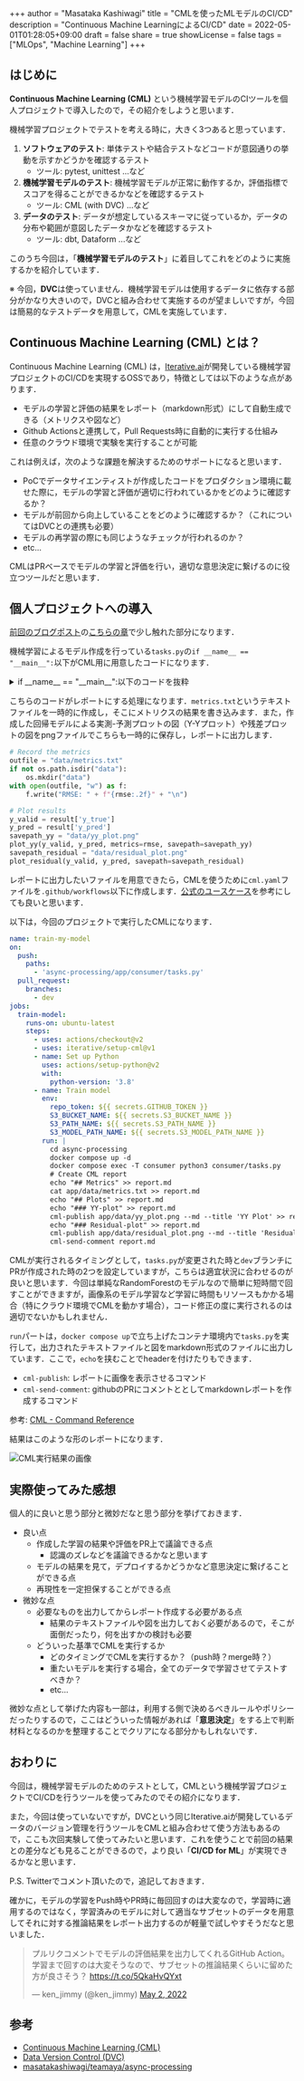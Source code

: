 +++
author = "Masataka Kashiwagi"
title = "CMLを使ったMLモデルのCI/CD"
description = "Continuous Machine LearningによるCI/CD"
date = 2022-05-01T01:28:05+09:00
draft = false
share = true
showLicense = false
tags = ["MLOps", "Machine Learning"]
+++

## はじめに
**Continuous Machine Learning (CML)** という機械学習モデルのCIツールを個人プロジェクトで導入したので，その紹介をしようと思います．

機械学習プロジェクトでテストを考える時に，大きく3つあると思っています．

1. <span class="marker_yellow">**ソフトウェアのテスト**</span>: 単体テストや結合テストなどコードが意図通りの挙動を示すかどうかを確認するテスト
    - ツール: pytest, unittest ...など
2. <span class="marker_yellow">**機械学習モデルのテスト**</span>: 機械学習モデルが正常に動作するか，評価指標でスコアを得ることができるかなどを確認するテスト
    - ツール: CML (with DVC) ...など
3. <span class="marker_yellow">**データのテスト**</span>: データが想定しているスキーマに従っているか，データの分布や範囲が意図したデータかなどを確認するテスト
    - ツール: dbt, Dataform ...など

このうち今回は，「**機械学習モデルのテスト**」に着目してこれをどのように実施するかを紹介しています．

※ 今回，**DVC**は使っていません．機械学習モデルは使用するデータに依存する部分がかなり大きいので，DVCと組み合わせて実施するのが望ましいですが，今回は簡易的なテストデータを用意して，CMLを実施しています．

## Continuous Machine Learning (CML) とは？
Continuous Machine Learning (CML) は，[Iterative.ai](https://iterative.ai/)が開発している機械学習プロジェクトのCI/CDを実現するOSSであり，特徴としては以下のような点があります．

- モデルの学習と評価の結果をレポート（markdown形式）にして自動生成できる（メトリクスや図など）
- Github Actionsと連携して，Pull Requests時に自動的に実行する仕組み
- 任意のクラウド環境で実験を実行することが可能

これは例えば，次のような課題を解決するためのサポートになると思います．

- PoCでデータサイエンティストが作成したコードをプロダクション環境に載せた際に，モデルの学習と評価が適切に行われているかをどのように確認するか？
- モデルが前回から向上していることをどのように確認するか？（これについてはDVCとの連携も必要）
- モデルの再学習の際にも同じようなチェックが行われるのか？
- etc...

CMLはPRベースでモデルの学習と評価を行い，適切な意思決定に繋げるのに役立つツールだと思います．

## 個人プロジェクトへの導入
[前回のブログポスト](http://localhost:1313/portfolio/post/async-ml-processing)の[こちらの章](http://localhost:1313/portfolio/post/async-ml-processing/#consumer%E3%81%AE%E5%AE%9F%E8%A3%85)で少し触れた部分になります．

機械学習によるモデル作成を行っている`tasks.py`の`if __name__ == "__main__":`以下がCML用に用意したコードになります．

<details>
<summary>if __name__ == "__main__":以下のコードを抜粋</summary>

```python
if __name__ == "__main__":
    def plot_yy(y_valid, y_pred, metrics, savepath):
        """Vizualize the results using yy-plot
        """
        y_max = np.max(y_valid)
        y_min = np.min(y_valid)

        # calculate max and min of y_pred
        predict_y_max = np.max(y_pred)
        predict_y_min = np.min(y_pred)

        # use the smallest and largest value of either of both y_valid and y_pred
        # as the range of the vertical axis horizontal axis
        axis_max = max(y_max, predict_y_max)
        axis_min = min(y_min, predict_y_min)

        # margin of 5% of the length
        axis_max = axis_max + (axis_max - axis_min) * 0.05
        axis_min = axis_min - (axis_max - axis_min) * 0.05

        plt.figure(figsize=(10, 6))
        plt.subplots_adjust(wspace=0.2, hspace=0.3)
        plt.scatter(y_pred, y_valid, c='r', s=50, zorder=2, edgecolors=(0, 0, 0), alpha=0.6)
        plt.plot([axis_min, axis_max], [axis_min, axis_max], c="#1560bd")

        plt.xlabel('Predict Values', fontsize=20)
        plt.ylabel('True Values', fontsize=20)
        plt.title(r'RMSE=%.2f' % (metrics), fontsize=15)
        plt.tick_params(labelsize=20)
        plt.tight_layout()
        plt.grid(True)
        plt.savefig(savepath, dpi=100, bbox_inches='tight', pad_inches=0.1)
        plt.close()

    def plot_residual(y_valid, y_pred, savepath):
        residual = y_pred - y_valid
        xmax = np.max(y_pred) + (np.max(y_pred) - np.min(y_pred)) * 0.05
        xmin = np.min(y_pred) - (np.max(y_pred) - np.min(y_pred)) * 0.05

        plt.figure(figsize=(10, 6))
        plt.subplots_adjust(wspace=0.2, hspace=0.3)
        plt.scatter(y_pred, residual, c='r', s=50, zorder=2, edgecolors=(0, 0, 0), alpha=0.6)
        plt.hlines(y=0, xmin=xmin, xmax=xmax, color='#1560bd')
        plt.title('Residual Plot', fontsize=20)
        plt.xlabel('Predict Values', fontsize=20)
        plt.ylabel('Residuals', fontsize=20)
        plt.tick_params(labelsize=20)
        plt.tight_layout()
        plt.grid(True)
        plt.savefig(savepath, dpi=100, bbox_inches='tight', pad_inches=0.1)
        plt.close()

    params = {
        "model_id": "sample_test",
        "dataset_id": "test_diabetes",
        "features": ["age", "bmi", "bp", "s1", "s2", "s3", "s4", "s5", "s6"],
        "target": "target"
    }
    dataset_path = 'test/data/' + params['dataset_id'] + '.csv'
    df = pd.read_csv(dataset_path)
    result = train(df, params)

    rmse = result['metrics']['rmse']

    # Record the metrics
    outfile = "data/metrics.txt"
    if not os.path.isdir("data"):
        os.mkdir("data")
    with open(outfile, "w") as f:
        f.write("RMSE: " + f"{rmse:.2f}" + "\n")

    # Plot results
    y_valid = result['y_true']
    y_pred = result['y_pred']
    savepath_yy = "data/yy_plot.png"
    plot_yy(y_valid, y_pred, metrics=rmse, savepath=savepath_yy)
    savepath_residual = "data/residual_plot.png"
    plot_residual(y_valid, y_pred, savepath=savepath_residual)
```

</details>

こちらのコードがレポートにする処理になります．`metrics.txt`というテキストファイルを一時的に作成し，そこにメトリクスの結果を書き込みます．また，作成した回帰モデルによる実測-予測プロットの図（Y-Yプロット）や残差プロットの図をpngファイルでこちらも一時的に保存し，レポートに出力します．

```python
# Record the metrics
outfile = "data/metrics.txt"
if not os.path.isdir("data"):
    os.mkdir("data")
with open(outfile, "w") as f:
    f.write("RMSE: " + f"{rmse:.2f}" + "\n")

# Plot results
y_valid = result['y_true']
y_pred = result['y_pred']
savepath_yy = "data/yy_plot.png"
plot_yy(y_valid, y_pred, metrics=rmse, savepath=savepath_yy)
savepath_residual = "data/residual_plot.png"
plot_residual(y_valid, y_pred, savepath=savepath_residual)
```

レポートに出力したいファイルを用意できたら，CMLを使うために`cml.yaml`ファイルを`.github/workflows`以下に作成します．[公式のユースケース](https://github.com/iterative/cml_base_case)を参考にしても良いと思います．

以下は，今回のプロジェクトで実行したCMLになります．

```yml
name: train-my-model
on:
  push:
    paths:
      - 'async-processing/app/consumer/tasks.py'
  pull_request:
    branches:
      - dev
jobs:
  train-model:
    runs-on: ubuntu-latest
    steps:
      - uses: actions/checkout@v2
      - uses: iterative/setup-cml@v1
      - name: Set up Python
        uses: actions/setup-python@v2
        with:
          python-version: '3.8'
      - name: Train model
        env:
          repo_token: ${{ secrets.GITHUB_TOKEN }}
          S3_BUCKET_NAME: ${{ secrets.S3_BUCKET_NAME }}
          S3_PATH_NAME: ${{ secrets.S3_PATH_NAME }}
          S3_MODEL_PATH_NAME: ${{ secrets.S3_MODEL_PATH_NAME }}
        run: |
          cd async-processing
          docker compose up -d
          docker compose exec -T consumer python3 consumer/tasks.py
          # Create CML report
          echo "## Metrics" >> report.md
          cat app/data/metrics.txt >> report.md
          echo "## Plots" >> report.md
          echo "### YY-plot" >> report.md
          cml-publish app/data/yy_plot.png --md --title 'YY Plot' >> report.md
          echo "### Residual-plot" >> report.md
          cml-publish app/data/residual_plot.png --md --title 'Residual Plot' >> report.md
          cml-send-comment report.md
```

CMLが実行されるタイミングとして，`tasks.py`が変更された時と`dev`ブランチにPRが作成された時の2つを設定していますが，こちらは適宜状況に合わせるのが良いと思います．今回は単純なRandomForestのモデルなので簡単に短時間で回すことができますが，画像系のモデル学習など学習に時間もリソースもかかる場合（特にクラウド環境でCMLを動かす場合），コード修正の度に実行されるのは適切でないかもしれません．

`run`パートは，`docker compose up`で立ち上げたコンテナ環境内で`tasks.py`を実行して，出力されたテキストファイルと図をmarkdown形式のファイルに出力しています．ここで，`echo`を挟むことでheaderを付けたりもできます．

- `cml-publish`: レポートに画像を表示させるコマンド
- `cml-send-comment`: githubのPRにコメントととしてmarkdownレポートを作成するコマンド

参考: [CML - Command Reference](https://cml.dev/doc/ref)

結果はこのような形のレポートになります．

![CML実行結果の画像](../../img/cml-img1.png "CMLサンプル画像")

## 実際使ってみた感想
個人的に良いと思う部分と微妙だなと思う部分を挙げておきます．

- 良い点
    - 作成した学習の結果や評価をPR上で議論できる点
        - 認識のズレなどを議論できるかなと思います
    - モデルの結果を見て，デプロイするかどうかなど意思決定に繋げることができる点
    - 再現性を一定担保することができる点
- 微妙な点
    - 必要なものを出力してからレポート作成する必要がある点
        - 結果のテキストファイルや図を出力しておく必要があるので，そこが面倒だったり，何を出すかの検討も必要
    - どういった基準でCMLを実行するか
        - どのタイミングでCMLを実行するか？（push時？merge時？）
        - 重たいモデルを実行する場合，全てのデータで学習させてテストすべきか？
        - etc...

微妙な点として挙げた内容も一部は，利用する側で決めるべきルールやポリシーだったりするので，ここはどういった情報があれば「**意思決定**」をする上で判断材料となるのかを整理することでクリアになる部分かもしれないです．

## おわりに
今回は，機械学習モデルのためのテストとして，CMLという機械学習プロジェクトでCI/CDを行うツールを使ってみたのでその紹介になります．

また，今回は使っていないですが，DVCという同じIterative.aiが開発しているデータのバージョン管理を行うツールをCMLと組み合わせて使う方法もあるので，ここも次回実験して使ってみたいと思います．これを使うことで前回の結果との差分なども見ることができるので，より良い「<span class="marker_yellow">**CI/CD for ML**</span>」が実現できるかなと思います．

P.S. Twitterでコメント頂いたので，追記しておきます．

確かに，モデルの学習をPush時やPR時に毎回回すのは大変なので，学習時に適用するのではなく，学習済みのモデルに対して適当なサブセットのデータを用意してそれに対する推論結果をレポート出力するのが軽量で試しやすそうだなと思いました．

<blockquote class="twitter-tweet" data-partner="tweetdeck"><p lang="ja" dir="ltr">プルリクコメントでモデルの評価結果を出力してくれるGitHub Action。学習まで回すのは大変そうなので、サブセットの推論結果くらいに留めた方が良さそう？ <a href="https://t.co/5QkaHvQYxt">https://t.co/5QkaHvQYxt</a></p>&mdash; ken_jimmy (@ken_jimmy) <a href="https://twitter.com/ken_jimmy/status/1520939687275540480?ref_src=twsrc%5Etfw">May 2, 2022</a></blockquote>

## 参考
- [Continuous Machine Learning (CML)](https://cml.dev/)
- [Data Version Control (DVC)](https://dvc.org/)
- [masatakashiwagi/teamaya/async-processing](https://github.com/masatakashiwagi/teamaya/tree/main/async-processing)
